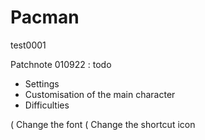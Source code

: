 # Pacman
test0001


Patchnote 010922 :
todo
+ Settings
+ Customisation of the main character
+ Difficulties

( Change the font
( Change the shortcut icon
